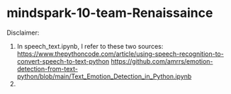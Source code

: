 # mindspark-10-team-Renaissaince

Disclaimer:
  1. In speech_text.ipynb, I refer to these two sources: https://www.thepythoncode.com/article/using-speech-recognition-to-convert-speech-to-text-python
     https://github.com/amrrs/emotion-detection-from-text-python/blob/main/Text_Emotion_Detection_in_Python.ipynb
  2. 
